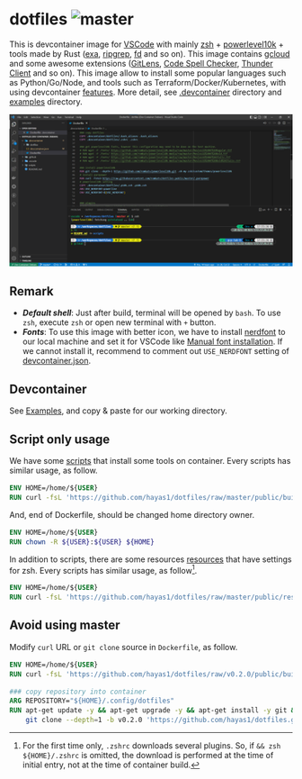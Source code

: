 # dotfiles ![master](https://github.com/hayas1/dotfiles/actions/workflows/master.yml/badge.svg)
This is devcontainer image for [VSCode](https://github.com/microsoft/vscode) with mainly [zsh](https://github.com/zsh-users/zsh) + [powerlevel10k](https://github.com/romkatv/powerlevel10k) + tools made by Rust ([exa](https://github.com/ogham/exa), [ripgrep](https://github.com/BurntSushi/ripgrep), [fd](https://github.com/sharkdp/fd) and so on). This image contains [gcloud](https://github.com/google-cloud-sdk-unofficial/google-cloud-sdk) and some awesome extensions ([GitLens](https://github.com/gitkraken/vscode-gitlens), [Code Spell Checker](https://github.com/streetsidesoftware/vscode-spell-checker), [Thunder Client](https://github.com/rangav/thunder-client-support) and so on). This image allow to install some popular languages such as Python/Go/Node, and tools such as Terraform/Docker/Kubernetes, with using devcontainer [features](https://github.com/devcontainers/features). More detail, see [.devcontainer](/.devcontainer/) directory and [examples](/examples/) directory.

![main screen](/images/main.png)

## Remark
- ***Default shell***: Just after build, terminal will be opened by `bash`. To use `zsh`, execute `zsh` or open new terminal with `+` button.
- ***Fonts***: To use this image with better icon, we have to install [nerdfont](https://github.com/ryanoasis/nerd-fonts) to our local machine and set it for VSCode like [Manual font installation](https://github.com/romkatv/powerlevel10k/blob/master/font.md#manual-font-installation). If we cannot install it, recommend to comment out `USE_NERDFONT` setting of [devcontainer.json](/.devcontainer/devcontainer.json).

## Devcontainer
See [Examples](/examples/), and copy & paste for our working directory.

## Script only usage
We have some [scripts](/public/build/) that install some tools on container. Every scripts has similar usage, as follow.
```dockerfile
ENV HOME=/home/${USER}
RUN curl -fsL 'https://github.com/hayas1/dotfiles/raw/master/public/build/install-tools.sh' | bash -s -- latest
```

And, end of Dockerfile, should be changed home directory owner.
```dockerfile
ENV HOME=/home/${USER}
RUN chown -R ${USER}:${USER} ${HOME}
```

In addition to scripts, there are some resources [resources](/public/resources/) that have settings for zsh.
Every scripts has similar usage, as follow[^zshrc].
```dockerfile
ENV HOME=/home/${USER}
RUN curl -fsL 'https://github.com/hayas1/dotfiles/raw/master/public/resources/.zshrc' -o ${HOME}/.zshrc && zsh ${HOME}/.zshrc
```
[^zshrc]: For the first time only, `.zshrc` downloads several plugins. So, if  `&& zsh ${HOME}/.zshrc` is omitted, the download is performed at the time of initial entry, not at the time of container build.

## Avoid using master
Modify `curl` URL or `git clone` source in `Dockerfile`, as follow.
```dockerfile
ENV HOME=/home/${USER}
RUN curl -fsL 'https://github.com/hayas1/dotfiles/raw/v0.2.0/public/build/install-tools.sh' | bash -s
```

```dockerfile
### copy repository into container
ARG REPOSITORY="${HOME}/.config/dotfiles"
RUN apt-get update -y && apt-get upgrade -y && apt-get install -y git && \
    git clone --depth=1 -b v0.2.0 'https://github.com/hayas1/dotfiles.git' ${REPOSITORY}
```